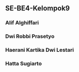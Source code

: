 ## SE-BE4-Kelompok9

### Alif Alghiffari
### Dwi Robbi Prasetyo
### Haerani Kartika Dwi Lestari
### Hatta Sugiarto
